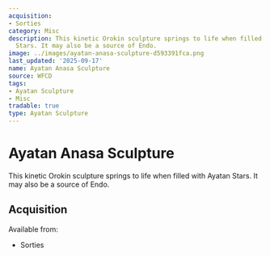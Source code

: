 ```yaml
---
acquisition:
- Sorties
category: Misc
description: This kinetic Orokin sculpture springs to life when filled with Ayatan
  Stars. It may also be a source of Endo.
image: ../images/ayatan-anasa-sculpture-d593391fca.png
last_updated: '2025-09-17'
name: Ayatan Anasa Sculpture
source: WFCD
tags:
- Ayatan Sculpture
- Misc
tradable: true
type: Ayatan Sculpture
---
```


# Ayatan Anasa Sculpture

This kinetic Orokin sculpture springs to life when filled with Ayatan Stars. It may also be a source of Endo.

## Acquisition

Available from:
- Sorties


